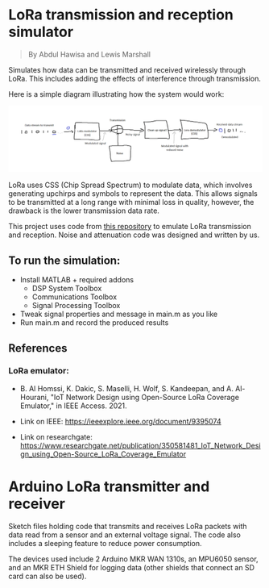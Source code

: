 
# LoRa transmission and reception simulator

> By Abdul Hawisa and Lewis Marshall

Simulates how data can be transmitted and received wirelessly through LoRa.
This includes adding the effects of interference through transmission.

Here is a simple diagram illustrating how the system would work:

![interference simulator process plan.png](interference%20simulator%20process%20plan.png)

LoRa uses CSS (Chip Spread Spectrum) to modulate data, which involves generating upchirps and symbols to represent the data.
This allows signals to be transmitted at a long range with minimal loss in quality, however, the drawback is the lower transmission data rate.

This project uses code from [this repository](https://github.com/bhomssi/LoRaMatlab) to emulate LoRa transmission and reception. Noise and attenuation code was designed and written by us.

## To run the simulation:

- Install MATLAB + required addons
  - DSP System Toolbox
  - Communications Toolbox
  - Signal Processing Toolbox
- Tweak signal properties and message in main.m as you like
- Run main.m and record the produced results

## References

### LoRa emulator:

- B. Al Homssi, K. Dakic, S. Maselli, H. Wolf, S. Kandeepan, and A. Al-Hourani, "IoT Network Design using Open-Source LoRa Coverage Emulator," in IEEE Access. 2021.

- Link on IEEE: https://ieeexplore.ieee.org/document/9395074

- Link on researchgate: https://www.researchgate.net/publication/350581481_IoT_Network_Design_using_Open-Source_LoRa_Coverage_Emulator

# Arduino LoRa transmitter and receiver

Sketch files holding code that transmits and receives LoRa packets with data read from a sensor and an external voltage signal. The code also includes a sleeping feature to reduce power consumption.

The devices used include 2 Arduino MKR WAN 1310s, an MPU6050 sensor, and an MKR ETH Shield for logging data (other shields that connect an SD card can also be used).
